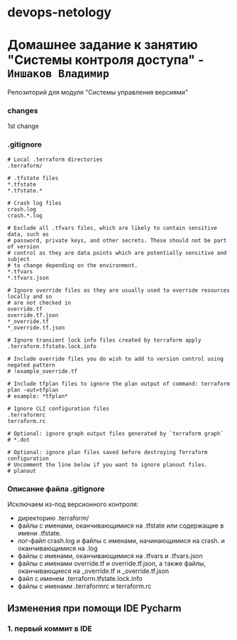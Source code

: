 # devops-netology
# Домашнее задание к занятию "Системы контроля доступа" - `Иншаков Владимир`

Репозиторий для модуля "Системы управления версиями"

### changes

1st change

### .gitignore

```
# Local .terraform directories
.terraform/

# .tfstate files
*.tfstate
*.tfstate.*

# Crash log files
crash.log
crash.*.log

# Exclude all .tfvars files, which are likely to contain sensitive data, such as
# password, private keys, and other secrets. These should not be part of version
# control as they are data points which are potentially sensitive and subject
# to change depending on the environment.
*.tfvars
*.tfvars.json

# Ignore override files as they are usually used to override resources locally and so
# are not checked in
override.tf
override.tf.json
*_override.tf
*_override.tf.json

# Ignore transient lock info files created by terraform apply
.terraform.tfstate.lock.info

# Include override files you do wish to add to version control using negated pattern
# !example_override.tf

# Include tfplan files to ignore the plan output of command: terraform plan -out=tfplan
# example: *tfplan*

# Ignore CLI configuration files
.terraformrc
terraform.rc

# Optional: ignore graph output files generated by `terraform graph`
# *.dot

# Optional: ignore plan files saved before destroying Terraform configuration
# Uncomment the line below if you want to ignore planout files.
# planout

```

### Описание файла .gitignore
Исключаем из-под версионного контроля:
- директорию .terraform/
- файлы с именами, оканчивающимися на .tfstate или содержащие в имени .tfstate.
- лог-файл crash.log и файлы с именами, начинающимися на crash. и оканчивающимися на .log
- файлы с именами, оканчивающимися на .tfvars и .tfvars.json
- файлы с именами override.tf и override.tf.json, а также файлы, оканчивающиеся на  _override.tf и _override.tf.json
- файл с именем .terraform.tfstate.lock.info
- файлы с именами .terraformrc и terraform.rc


## Изменения при помощи IDE Pycharm

### 1. первый коммит в IDE
